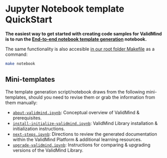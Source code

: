 # Jupyter Notebook template QuickStart

**The easiest way to get started with creating code samples for ValidMind is to run the [End-to-end notebook template generation](e2e-notebook.ipynb) notebook.** 

The same functionality is also accesible [in our root folder Makefile](../../Makefile) as a command:

```bash
make notebook
```

## Mini-templates

The template generation script/notebook draws from the following mini-templates, should you need to revise them or grab the information from them manually:

- [`about-validmind.ipynb`](about-validmind.ipynb): Conceptual overview of ValidMind & prerequisites.
- [`install-initialize-validmind.ipynb`](install-initialize-validmind.ipynb): ValidMind Library installation & initialization instructions.
- [`next-steps.ipynb`](next-steps.ipynb): Directions to review the generated documentation within the ValidMind Platform & additional learning resources.
- [`upgrade-validmind.ipynb`](upgrade-validmind.ipynb): Instructions for comparing & upgrading versions of the ValidMind Library.